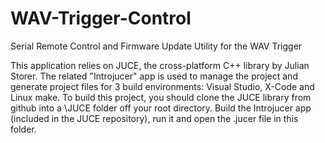 WAV-Trigger-Control
===================

Serial Remote Control and Firmware Update Utility for the WAV Trigger

This application relies on JUCE, the cross-platform C++ library by Julian Storer. The related "Introjucer"
app is used to manage the project and generate project files for 3 build environments: Visual Studio, X-Code
and Linux make. To build this project, you should clone the JUCE library from github into a \JUCE folder off
your root directory. Build the Introjucer app (included in the JUCE repository), run it and open the .jucer
file in this folder.